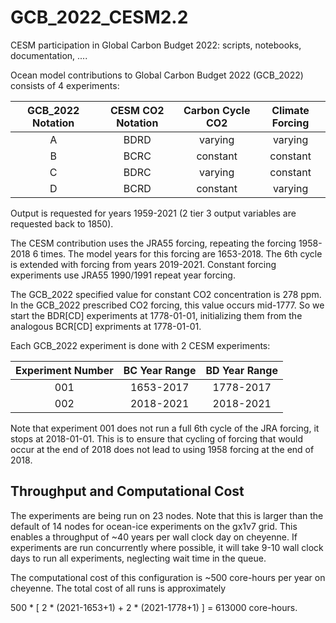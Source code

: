 # GCB_2022_CESM2.2
CESM participation in Global Carbon Budget 2022: scripts, notebooks, documentation, ....

Ocean model contributions to Global Carbon Budget 2022 (GCB_2022) consists of 4 experiments:

GCB_2022 Notation | CESM CO2 Notation | Carbon Cycle CO2 | Climate Forcing
:---------------: | :---------------: | :--------------: | :-------------:
A                 | BDRD              | varying          | varying
B                 | BCRC              | constant         | constant
C                 | BDRC              | varying          | constant
D                 | BCRD              | constant         | varying

Output is requested for years 1959-2021 (2 tier 3 output variables are requested back to 1850).

The CESM contribution uses the JRA55 forcing, repeating the forcing 1958-2018 6 times.
The model years for this forcing are 1653-2018.
The 6th cycle is extended with forcing from years 2019-2021.
Constant forcing experiments use JRA55 1990/1991 repeat year forcing.

The GCB_2022 specified value for constant CO2 concentration is 278 ppm.
In the GCB_2022 prescribed CO2 forcing, this value occurs mid-1777.
So we start the BDR[CD] experiments at 1778-01-01,
initializing them from the analogous BCR[CD] expriments at 1778-01-01.

Each GCB_2022 experiment is done with 2 CESM experiments:

Experiment Number | BC Year Range | BD Year Range
:---------------: | :-----------: | :-----------:
001               | 1653-2017     | 1778-2017
002               | 2018-2021     | 2018-2021

Note that experiment 001 does not run a full 6th cycle of the JRA forcing, it stops at 2018-01-01.
This is to ensure that cycling of forcing that would occur at the end of 2018 does not lead to
using 1958 forcing at the end of 2018.

## Throughput and Computational Cost

The experiments are being run on 23 nodes.
Note that this is larger than the default of 14 nodes for ocean-ice experiments on the gx1v7 grid.
This enables a throughput of ~40 years per wall clock day on cheyenne.
If experiments are run concurrently where possible,
it will take 9-10 wall clock days to run all experiments,
neglecting wait time in the queue.

The computational cost of this configuration is ~500 core-hours per year on cheyenne.
The total cost of all runs is approximately

500 * \[ 2 * (2021-1653+1) + 2 * (2021-1778+1) \] = 613000 core-hours.
